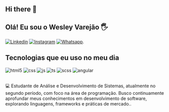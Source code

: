 ## Hi there 👋

 ## Olá! Eu sou o   Wesley Varejão 🖐️

[![Linkedin](https://img.shields.io/badge/LinkedIn-0077B5?style=for-the-badge&logo=linkedin&logoColor=white)](https://www.linkedin.com/in/wesley-varejao-5407452bb/)
[![Instagram](https://img.shields.io/badge/Instagram-E4405F?style=for-the-badge&logo=instagram&logoColor=white)](https://www.instagram.com/wsley_varejao/r)
[![Whatsapp](https://img.shields.io/badge/WhatsApp-25D366?style=for-the-badge&logo=whatsapp&logoColor=white)](https://api.whatsapp.com/send?phone=558186287590&text=Olá,%20gostaria%20de%20mais%20informações).


## Tecnologias que eu uso no meu dia

<div style="display: inline_block">
  <img align="center" alt="html5" src="https://img.shields.io/badge/HTML5-E34F26?style=for-the-badge&logo=html5&logoColor=white" />
 <img align="center" alt="css" src="https://img.shields.io/badge/CSS3-1572B6?style=for-the-badge&logo=css3&logoColor=white" />
  <img align="center" alt="js" src="https://img.shields.io/badge/JavaScript-F7DF1E?style=for-the-badge&logo=javascript&logoColor=black" />
  <img align="center" alt="ts" src="https://img.shields.io/badge/TypeScript-007ACC?style=for-the-badge&logo=typescript&logoColor=white" />
  <img align="center" alt="scss" src="https://img.shields.io/badge/SCSS-CC6699?style=for-the-badge&logo=sass&logoColor=white" />
  <img align="center" alt="angular" src="https://img.shields.io/badge/Angular-DD0031?style=for-the-badge&logo=angular&logoColor=white" />
  

 
</div><br/>

💻 Estudante de Análise e Desenvolvimento de Sistemas, atualmente no segundo período, com foco na área de programação. Busco continuamente aprofundar meus conhecimentos em desenvolvimento de software, explorando linguagens, frameworks e práticas de mercado..

